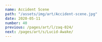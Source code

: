 ```yaml
---
name: Accident Scene
path: "/assets/img/art/Accident-scene.jpg"
date: 2020-05-11
number: 40
previous: /pages/art/l/zaq-024/
next: /pages/art/s/Lucid-Awake/
---
```

